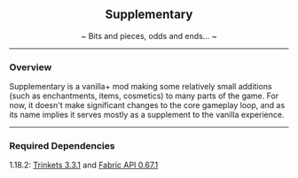 <h2 align="center">Supplementary</h2>
<p align="center">~ Bits and pieces, odds and ends... ~</p>
<hr>

### Overview
Supplementary is a vanilla+ mod making some relatively small additions (such as enchantments, items, cosmetics) to 
many parts of the game. For now, it doesn't make significant changes to the core gameplay loop, and as its name implies 
it serves mostly as a supplement to the vanilla experience.
<hr>

### Required Dependencies
1.18.2: [Trinkets 3.3.1](https://github.com/emilyploszaj/trinkets/releases/tag/3.3.1) 
and [Fabric API 0.67.1](https://github.com/FabricMC/fabric/releases/tag/0.67.1%2B1.18.2)